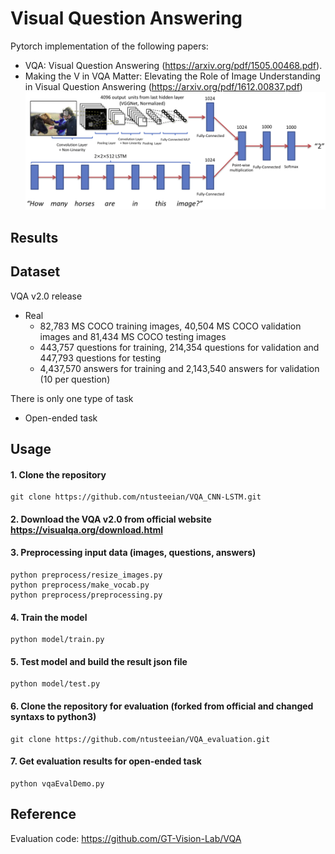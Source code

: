 # Visual Question Answering
Pytorch implementation of the following papers: 
* VQA: Visual Question Answering (https://arxiv.org/pdf/1505.00468.pdf).
* Making the V in VQA Matter: Elevating the Role of Image Understanding in Visual Question Answering
  (https://arxiv.org/pdf/1612.00837.pdf)
![model](./png/CNN_LSTM.png)
## Results

## Dataset
VQA v2.0 release
- Real 
	- 82,783 MS COCO training images, 40,504 MS COCO validation images and 81,434 MS COCO testing images 
	- 443,757 questions for training, 214,354 questions for validation and 447,793 questions for testing
	- 4,437,570 answers for training and 2,143,540 answers for validation (10 per question)

There is only one type of task
- Open-ended task
## Usage
#### 1. Clone the repository
```
git clone https://github.com/ntusteeian/VQA_CNN-LSTM.git
```
#### 2. Download the VQA v2.0 from official website https://visualqa.org/download.html
#### 3. Preprocessing input data (images, questions, answers)
```
python preprocess/resize_images.py
python preprocess/make_vocab.py
python preprocess/preprocessing.py
```
#### 4. Train the model
```
python model/train.py 
```
#### 5. Test model and build the result json file
```
python model/test.py
```
#### 6. Clone the repository for evaluation (forked from official and changed syntaxs to python3)
```
git clone https://github.com/ntusteeian/VQA_evaluation.git
``` 
#### 7. Get evaluation results for open-ended task
```
python vqaEvalDemo.py
```
## Reference
Evaluation code: https://github.com/GT-Vision-Lab/VQA
